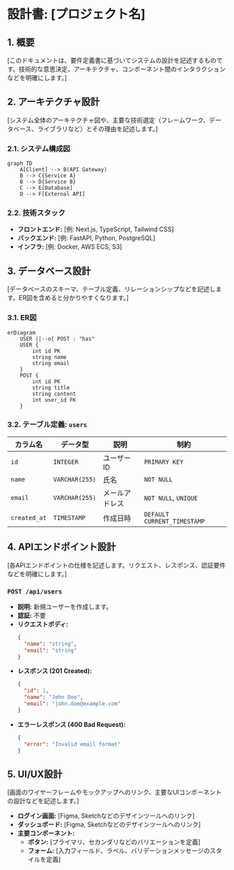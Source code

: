 # 設計書: [プロジェクト名]

## 1. 概要
[このドキュメントは、要件定義書に基づいてシステムの設計を記述するものです。技術的な意思決定、アーキテクチャ、コンポーネント間のインタラクションなどを明確にします。]

## 2. アーキテクチャ設計
[システム全体のアーキテクチャ図や、主要な技術選定（フレームワーク、データベース、ライブラリなど）とその理由を記述します。]

### 2.1. システム構成図
```mermaid
graph TD
    A[Client] --> B(API Gateway)
    B --> C{Service A}
    B --> D{Service B}
    C --> E[Database]
    D --> F[External API]
```

### 2.2. 技術スタック
- **フロントエンド:** [例: Next.js, TypeScript, Tailwind CSS]
- **バックエンド:** [例: FastAPI, Python, PostgreSQL]
- **インフラ:** [例: Docker, AWS ECS, S3]

## 3. データベース設計
[データベースのスキーマ、テーブル定義、リレーションシップなどを記述します。ER図を含めると分かりやすくなります。]

### 3.1. ER図
```mermaid
erDiagram
    USER ||--o{ POST : "has"
    USER {
        int id PK
        string name
        string email
    }
    POST {
        int id PK
        string title
        string content
        int user_id FK
    }
```

### 3.2. テーブル定義: `users`
| カラム名 | データ型 | 説明 | 制約 |
|---|---|---|---|
| `id` | `INTEGER` | ユーザーID | `PRIMARY KEY` |
| `name` | `VARCHAR(255)` | 氏名 | `NOT NULL` |
| `email` | `VARCHAR(255)` | メールアドレス | `NOT NULL`, `UNIQUE` |
| `created_at` | `TIMESTAMP` | 作成日時 | `DEFAULT CURRENT_TIMESTAMP` |

## 4. APIエンドポイント設計
[各APIエンドポイントの仕様を記述します。リクエスト、レスポンス、認証要件などを明確にします。]

### `POST /api/users`
- **説明:** 新規ユーザーを作成します。
- **認証:** 不要
- **リクエストボディ:**
  ```json
  {
    "name": "string",
    "email": "string"
  }
  ```
- **レスポンス (201 Created):**
  ```json
  {
    "id": 1,
    "name": "John Doe",
    "email": "john.doe@example.com"
  }
  ```
- **エラーレスポンス (400 Bad Request):**
  ```json
  {
    "error": "Invalid email format"
  }
  ```

## 5. UI/UX設計
[画面のワイヤーフレームやモックアップへのリンク、主要なUIコンポーネントの設計などを記述します。]

- **ログイン画面:** [Figma, Sketchなどのデザインツールへのリンク]
- **ダッシュボード:** [Figma, Sketchなどのデザインツールへのリンク]
- **主要コンポーネント:**
  - **ボタン:** [プライマリ、セカンダリなどのバリエーションを定義]
  - **フォーム:** [入力フィールド、ラベル、バリデーションメッセージのスタイルを定義]
